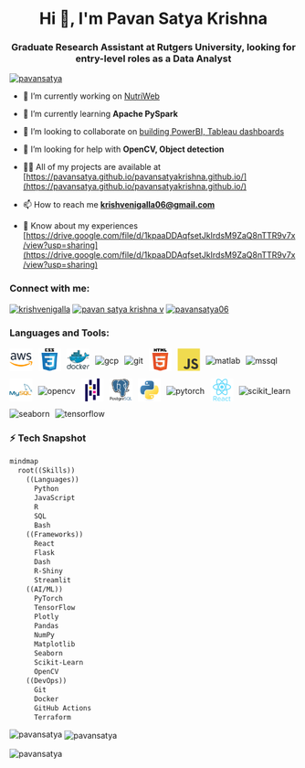 
<h1 align="center">Hi 👋, I'm Pavan Satya Krishna</h1>
<h3 align="center">Graduate Research Assistant at Rutgers University, looking for entry-level roles as a Data Analyst</h3>

<p align="left"> <a href="https://github.com/ryo-ma/github-profile-trophy"><img src="https://github-profile-trophy.vercel.app/?username=pavansatya" alt="pavansatya" /></a> </p>

- 🔭 I’m currently working on [NutriWeb](https://github.com/pavansatya/NutriWeb)

- 🌱 I’m currently learning **Apache PySpark**

- 👯 I’m looking to collaborate on [building PowerBI, Tableau dashboards](https://github.com/pavansatya/Indian-Premier-League-Analysis)

- 🤝 I’m looking for help with **OpenCV, Object detection**

- 👨‍💻 All of my projects are available at [https://pavansatya.github.io/pavansatyakrishna.github.io/](https://pavansatya.github.io/pavansatyakrishna.github.io/)

- 📫 How to reach me **krishvenigalla06@gmail.com**

- 📄 Know about my experiences [https://drive.google.com/file/d/1kpaaDDAqfsetJkIrdsM9ZaQ8nTTR9v7x/view?usp=sharing](https://drive.google.com/file/d/1kpaaDDAqfsetJkIrdsM9ZaQ8nTTR9v7x/view?usp=sharing)

<h3 align="left">Connect with me:</h3>
<p align="left">
<a href="https://twitter.com/krishvenigalla" target="blank"><img align="center" src="https://raw.githubusercontent.com/rahuldkjain/github-profile-readme-generator/master/src/images/icons/Social/twitter.svg" alt="krishvenigalla" height="30" width="40" /></a>
<a href="https://linkedin.com/in/pavan satya krishna v" target="blank"><img align="center" src="https://raw.githubusercontent.com/rahuldkjain/github-profile-readme-generator/master/src/images/icons/Social/linked-in-alt.svg" alt="pavan satya krishna v" height="30" width="40" /></a>
<a href="https://www.leetcode.com/pavansatya06" target="blank"><img align="center" src="https://raw.githubusercontent.com/rahuldkjain/github-profile-readme-generator/master/src/images/icons/Social/leet-code.svg" alt="pavansatya06" height="30" width="40" /></a>
</p>

<h3 align="left">Languages and Tools:</h3>
<p align="left" style="display: flex; flex-wrap: wrap; gap: 10px; align-items: center;">
  <span><img src="https://raw.githubusercontent.com/devicons/devicon/master/icons/amazonwebservices/amazonwebservices-original-wordmark.svg" alt="aws" width="40" height="40"/></span>
  <span><img src="https://raw.githubusercontent.com/devicons/devicon/master/icons/css3/css3-original-wordmark.svg" alt="css3" width="40" height="40"/></span>
  <span><img src="https://raw.githubusercontent.com/devicons/devicon/master/icons/docker/docker-original-wordmark.svg" alt="docker" width="40" height="40"/></span>
  <span><img src="https://www.vectorlogo.zone/logos/google_cloud/google_cloud-icon.svg" alt="gcp" width="40" height="40"/></span>
  <span><img src="https://www.vectorlogo.zone/logos/git-scm/git-scm-icon.svg" alt="git" width="40" height="40"/></span>
  <span><img src="https://raw.githubusercontent.com/devicons/devicon/master/icons/html5/html5-original-wordmark.svg" alt="html5" width="40" height="40"/></span>
  <span><img src="https://raw.githubusercontent.com/devicons/devicon/master/icons/javascript/javascript-original.svg" alt="javascript" width="40" height="40"/></span>
  <span><img src="https://upload.wikimedia.org/wikipedia/commons/2/21/Matlab_Logo.png" alt="matlab" width="40" height="40"/></span>
  <span><img src="https://www.svgrepo.com/show/303229/microsoft-sql-server-logo.svg" alt="mssql" width="40" height="40"/></span>
  <span><img src="https://raw.githubusercontent.com/devicons/devicon/master/icons/mysql/mysql-original-wordmark.svg" alt="mysql" width="40" height="40"/></span>
  <span><img src="https://www.vectorlogo.zone/logos/opencv/opencv-icon.svg" alt="opencv" width="40" height="40"/></span>
  <span><img src="https://raw.githubusercontent.com/devicons/devicon/2ae2a900d2f041da66e950e4d48052658d850630/icons/pandas/pandas-original.svg" alt="pandas" width="40" height="40"/></span>
  <span><img src="https://raw.githubusercontent.com/devicons/devicon/master/icons/postgresql/postgresql-original-wordmark.svg" alt="postgresql" width="40" height="40"/></span>
  <span><img src="https://raw.githubusercontent.com/devicons/devicon/master/icons/python/python-original.svg" alt="python" width="40" height="40"/></span>
  <span><img src="https://www.vectorlogo.zone/logos/pytorch/pytorch-icon.svg" alt="pytorch" width="40" height="40"/></span>
  <span><img src="https://raw.githubusercontent.com/devicons/devicon/master/icons/react/react-original-wordmark.svg" alt="react" width="40" height="40"/></span>
  <span><img src="https://upload.wikimedia.org/wikipedia/commons/0/05/Scikit_learn_logo_small.svg" alt="scikit_learn" width="40" height="40"/></span>
  <span><img src="https://seaborn.pydata.org/_images/logo-mark-lightbg.svg" alt="seaborn" width="40" height="40"/></span>
  <span><img src="https://www.vectorlogo.zone/logos/tensorflow/tensorflow-icon.svg" alt="tensorflow" width="40" height="40"/></span>
</p>




### ⚡ Tech Snapshot

```mermaid
mindmap
  root((Skills))
    ((Languages))
      Python
      JavaScript
      R
      SQL
      Bash
    ((Frameworks))
      React
      Flask
      Dash
      R-Shiny
      Streamlit
    ((AI/ML))
      PyTorch
      TensorFlow
      Plotly
      Pandas
      NumPy
      Matplotlib
      Seaborn
      Scikit-Learn
      OpenCV
    ((DevOps))
      Git
      Docker
      GitHub Actions
      Terraform
```

<p><img align="left" src="https://github-readme-stats.vercel.app/api/top-langs?username=pavansatya&show_icons=true&locale=en&layout=compact" alt="pavansatya" /></p>

<p>&nbsp;<img align="center" src="https://github-readme-stats.vercel.app/api?username=pavansatya&show_icons=true&locale=en" alt="pavansatya" /></p>

<p><img align="center" src="https://github-readme-streak-stats.herokuapp.com/?user=pavansatya&" alt="pavansatya" /></p>

